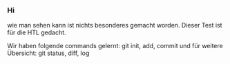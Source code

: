 ### Hi


wie man sehen kann ist nichts besonderes gemacht worden. Dieser Test ist für die HTL gedacht.

Wir haben folgende commands gelernt:
git init, add, commit
und für weitere Übersicht:
git status, diff, log


